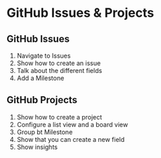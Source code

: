 # GitHub Issues & Projects

## GitHub Issues

1. Navigate to Issues
2. Show how to create an issue
3. Talk about the different fields
4. Add a Milestone

## GitHub Projects

1. Show how to create a project
2. Configure a list view and a board view
3. Group bt Milestone
4. Show that you can create a new field
5. Show insights
